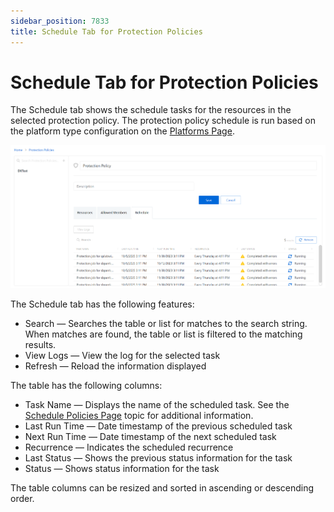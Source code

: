 ```yaml
---
sidebar_position: 7833
title: Schedule Tab for Protection Policies
---
```


# Schedule Tab for Protection Policies

The Schedule tab shows the schedule tasks for the resources in the selected protection policy. The protection policy schedule is run based on the platform type configuration on the [Platforms Page](../../Page/Platforms/Overview "Platforms Page").

![](../../../../../../../../../static/images/PrivilegeSecure_4.2/Content/Resources/Images/PrivilegeSecure/AccessManagement/Admin/Policy/ProtectionPolicies/Tab/Schedule.png)

The Schedule tab has the following features:

* Search — Searches the table or list for matches to the search string. When matches are found, the table or list is filtered to the matching results.
* View Logs — View the log for the selected task
* Refresh — Reload the information displayed

The table has the following columns:

* Task Name — Displays the name of the scheduled task. See the [Schedule Policies Page](../../Page/SchedulePolicies "Schedule Policies Page") topic for additional information.
* Last Run Time — Date timestamp of the previous scheduled task
* Next Run Time — Date timestamp of the next scheduled task
* Recurrence — Indicates the scheduled recurrence
* Last Status — Shows the previous status information for the task
* Status — Shows status information for the task

The table columns can be resized and sorted in ascending or descending order.